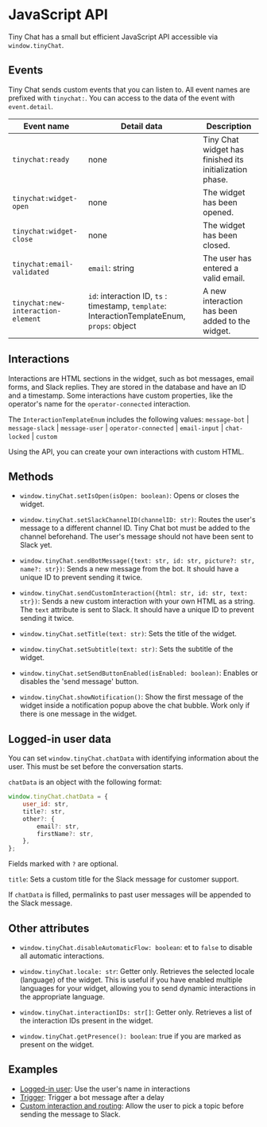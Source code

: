 # JavaScript API

Tiny Chat has a small but efficient JavaScript API accessible via `window.tinyChat`.

## Events

Tiny Chat sends custom events that you can listen to. All event names are prefixed with `tinychat:`. You can access to the data of the event with `event.detail`.

| Event name                         | Detail data                                                                                  | Description                                             |
| ---------------------------------- | -------------------------------------------------------------------------------------------- | ------------------------------------------------------- |
| `tinychat:ready`                   | none                                                                                         | Tiny Chat widget has finished its initialization phase. |
| `tinychat:widget-open`             | none                                                                                         | The widget has been opened.                             |
| `tinychat:widget-close`            | none                                                                                         | The widget has been closed.                             |
| `tinychat:email-validated`         | `email`: string                                                                              | The user has entered a valid email.                     |
| `tinychat:new-interaction-element` | `id`: interaction ID, `ts` : timestamp, `template`: InteractionTemplateEnum, `props`: object | A new interaction has been added to the widget.         |

## Interactions

Interactions are HTML sections in the widget, such as bot messages, email forms, and Slack replies. They are stored in the database and have an ID and a timestamp. Some interactions have custom properties, like the operator's name for the `operator-connected` interaction.

The `InteractionTemplateEnum` includes the following values: `message-bot` \| `message-slack` \| `message-user` \| `operator-connected` \| `email-input` \| `chat-locked` \| `custom`

Using the API, you can create your own interactions with custom HTML.

## Methods

-   `window.tinyChat.setIsOpen(isOpen: boolean)`: Opens or closes the widget.

-   `window.tinyChat.setSlackChannelID(channelID: str)`: Routes the user's message to a different channel ID. Tiny Chat bot must be added to the channel beforehand. The user's message should not have been sent to Slack yet.

-   `window.tinyChat.sendBotMessage({text: str, id: str, picture?: str, name?: str})`: Sends a new message from the bot. It should have a unique ID to prevent sending it twice.

-   `window.tinyChat.sendCustomInteraction({html: str, id: str, text: str})`: Sends a new custom interaction with your own HTML as a string. The `text` attribute is sent to Slack. It should have a unique ID to prevent sending it twice.

-   `window.tinyChat.setTitle(text: str)`: Sets the title of the widget.

-   `window.tinyChat.setSubtitle(text: str)`: Sets the subtitle of the widget.

-   `window.tinyChat.setSendButtonEnabled(isEnabled: boolean)`: Enables or disables the 'send message' button.

-   `window.tinyChat.showNotification()`: Show the first message of the widget inside a notification popup above the chat bubble. Work only if there is one message in the widget.

## Logged-in user data

You can set `window.tinyChat.chatData` with identifying information about the user. This must be set before the conversation starts.

`chatData` is an object with the following format:

```javascript
window.tinyChat.chatData = {
    user_id: str,
    title?: str,
    other?: {
        email?: str,
        firstName?: str,
    },
};
```

Fields marked with `?` are optional.

`title`: Sets a custom title for the Slack message for customer support.

If `chatData` is filled, permalinks to past user messages will be appended to the Slack message.

## Other attributes

-   `window.tinyChat.disableAutomaticFlow: boolean`: et to `false` to disable all automatic interactions.

-   `window.tinyChat.locale: str`: Getter only. Retrieves the selected locale (language) of the widget. This is useful if you have enabled multiple languages for your widget, allowing you to send dynamic interactions in the appropriate language.

-   `window.tinyChat.interactionIDs: str[]`: Getter only. Retrieves a list of the interaction IDs present in the widget.

-   `window.tinyChat.getPresence(): boolean`: true if you are marked as present on the widget.

## Examples

-   [Logged-in user](./examples/logged-in-user.js): Use the user's name in interactions
-   [Trigger](./examples/trigger.js): Trigger a bot message after a delay
-   [Custom interaction and routing](./examples/custom-interaction-and-routing.js): Allow the user to pick a topic before sending the message to Slack.
